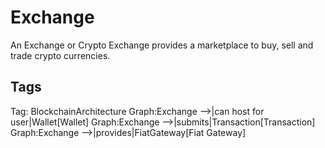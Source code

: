 # Exchange

An Exchange or Crypto Exchange provides a marketplace to buy, sell and trade crypto currencies.

## Tags

Tag: BlockchainArchitecture
Graph:Exchange -->|can host for user|Wallet[Wallet]
Graph:Exchange -->|submits|Transaction[Transaction]
Graph:Exchange -->|provides|FiatGateway[Fiat Gateway]
